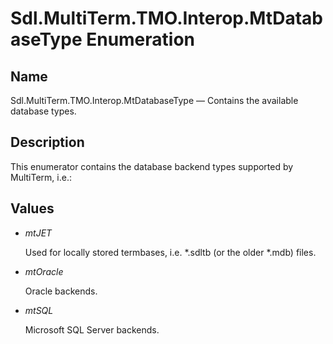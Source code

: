 #  Sdl.MultiTerm.TMO.Interop.MtDatabaseType Enumeration

## Name

Sdl.MultiTerm.TMO.Interop.MtDatabaseType —          Contains the available database types.

## Description

This enumerator contains the database backend types supported by MultiTerm, i.e.:

## Values

* *mtJET*

    Used for locally stored termbases, i.e. \*.sdltb (or the older \*.mdb) files.
* *mtOracle*

    Oracle backends.
* *mtSQL*

    Microsoft SQL Server backends.

